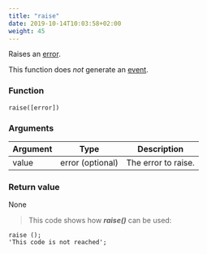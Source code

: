 ```yaml
---
title: "raise"
date: 2019-10-14T10:03:58+02:00
weight: 45
---
```


Raises an [error](../../data-types/error-type).

This function does *not* generate an [event](../../events).

### Function
`raise([error])`

### Arguments
Argument | Type | Description
-------- | ---- | -----------
value | error (optional) | The error to raise.

### Return value
None

> This code shows how ***raise()*** can be used:

```
raise ();
'This code is not reached';
```
